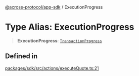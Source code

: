 [@across-protocol/app-sdk](../README.md) / ExecutionProgress

# Type Alias: ExecutionProgress

> **ExecutionProgress**: [`TransactionProgress`](TransactionProgress.md)

## Defined in

[packages/sdk/src/actions/executeQuote.ts:21](https://github.com/across-protocol/toolkit/blob/d027d7c23e7230b7b5f439570f9efd60c1d715ce/packages/sdk/src/actions/executeQuote.ts#L21)

